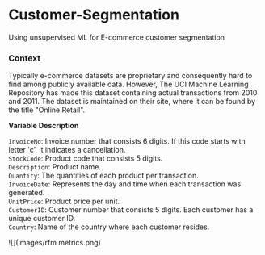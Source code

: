 # Customer-Segmentation
Using unsupervised ML for E-commerce customer segmentation

### Context
Typically e-commerce datasets are proprietary and consequently hard to find among publicly available data. However, The UCI Machine Learning Repository has made this dataset containing actual transactions from 2010 and 2011. The dataset is maintained on their site, where it can be found by the title "Online Retail".

**Variable Description**

`InvoiceNo`: Invoice number that consists 6 digits. If this code starts with letter 'c', it indicates a cancellation.<br>
`StockCode`: Product code that consists 5 digits.<br>
`Description`: Product name.<br>
`Quantity`: The quantities of each product per transaction.<br>
`InvoiceDate`: Represents the day and time when each transaction was generated.<br>
`UnitPrice`: Product price per unit.<br>
`CustomerID`: Customer number that consists 5 digits. Each customer has a unique customer ID.<br>
`Country`: Name of the country where each customer resides.<br>

![](images/rfm metrics.png)


